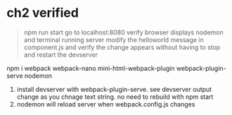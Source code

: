 # ch2 verified
>npm run start
>go to localhost:8080 verify browser displays nodemon and terminal running server
>modify the helloworld message in component.js and verify the change appears without having to stop and restart the devserver 

npm i webpack webpack-nano mini-html-webpack-plugin webpack-plugin-serve nodemon

1) install devserver with webpack-plugin-serve. see devserver output change as you chnage text string. no need to rebuild with npm start
1) nodemon will reload server when  webpack.config.js changes
